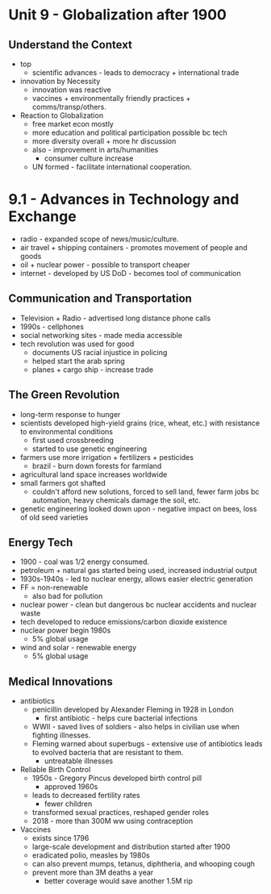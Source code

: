 Unit 9 - Globalization after 1900
==========
Understand the Context
---------
- top
  - scientific advances - leads to democracy + international trade
- innovation by Necessity
  - innovation was reactive
  - vaccines + environmentally friendly practices + comms/transp/others.
- Reaction to Globalization
  - free market econ mostly
  - more education and political participation possible bc tech
  - more diversity overall + more hr discussion
  - also - improvement in arts/humanities
    - consumer culture increase
  - UN formed - facilitate international cooperation.


9.1 - Advances in Technology and Exchange
=====================================
- radio - expanded scope of news/music/culture.
- air travel + shipping containers - promotes movement of people and goods
- oil + nuclear power - possible to transport cheaper
- internet - developed by US DoD - becomes tool of communication

Communication and Transportation
-----------------
- Television + Radio - advertised long distance phone calls
- 1990s - cellphones
- social networking sites - made media accessible
- tech revolution was used for good
  - documents US racial injustice in policing
  - helped start the arab spring
  - planes + cargo ship - increase trade


The Green Revolution
--------------
- long-term response to hunger
- scientists developed high-yield grains (rice, wheat, etc.) with resistance to environmental conditions
  - first used crossbreeding
  - started to use genetic engineering
- farmers use more irrigation + fertilizers + pesticides
  - brazil - burn down forests for farmland
- agricultural land space increases worldwide
- small farmers got shafted
  - couldn't afford new solutions, forced to sell land, fewer farm jobs bc automation, heavy chemicals damage the soil, etc.
- genetic engineering looked down upon - negative impact on bees, loss of old seed varieties


Energy Tech
-----------------
- 1900 - coal was 1/2 energy consumed.
- petroleum + natural gas started being used, increased industrial output
- 1930s-1940s - led to nuclear energy, allows easier electric generation
- FF = non-renewable
  - also bad for pollution
- nuclear power - clean but dangerous bc nuclear accidents and nuclear waste
- tech developed to reduce emissions/carbon dioxide existence
- nuclear power begin 1980s
  - 5% global usage
- wind and solar - renewable energy
  - 5% global usage


Medical Innovations
---------------
- antibiotics
  - penicillin developed by Alexander Fleming in 1928 in London
    - first antibiotic - helps cure bacterial infections
  - WWII - saved lives of soldiers - also helps in civilian use when fighting illnesses.
  - Fleming warned about superbugs - extensive use of antibiotics leads to evolved bacteria that are resistant to them.
    - untreatable illnesses
- Reliable Birth Control
  - 1950s - Gregory Pincus developed birth control pill
    - approved 1960s
  - leads to decreased fertility rates
    - fewer children
  - transformed sexual practices, reshaped gender roles
  - 2018 - more than 300M ww using contraception
- Vaccines
  - exists since 1796
  - large-scale development and distribution started after 1900
  - eradicated polio, measles by 1980s
  - can also prevent mumps, tetanus, diphtheria, and whooping cough
  - prevent more than 3M deaths a year
    - better coverage would save another 1.5M rip
